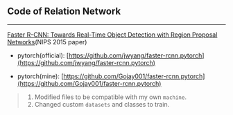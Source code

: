 ## Code of Relation Network
---
[Faster R-CNN: Towards Real-Time Object Detection with Region Proposal Networks](https://arxiv.org/pdf/1506.01497.pdf)(NIPS 2015 paper)  

- pytorch(official): [https://github.com/jwyang/faster-rcnn.pytorch](https://github.com/jwyang/faster-rcnn.pytorch)  

- pytorch(mine): [https://github.com/Gojay001/faster-rcnn.pytorch](https://github.com/Gojay001/faster-rcnn.pytorch)  

> 1. Modified files to be compatible with my own `machine`.  
> 2. Changed custom `datasets` and classes to train.